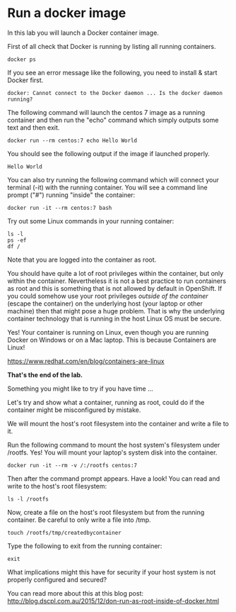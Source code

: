 # Run a docker image

In this lab you will launch a Docker container image. 

First of all check that Docker is running by listing all running containers. 

```
docker ps 
```

If you see an error message like the following, you need to install & start Docker first.

```
docker: Cannot connect to the Docker daemon ... Is the docker daemon running?
```

The following command will launch the centos 7 image as a running container and then run the "echo"
command which simply outputs some text and then exit. 

```
docker run --rm centos:7 echo Hello World
```

You should see the following output if the image if launched properly. 

```
Hello World
```

You can also try running the following command which will connect your terminal (-it) with the running container.
You will see a command line prompt ("#") running "inside" the container:

```
docker run -it --rm centos:7 bash
```

Try out some Linux commands in your running container:

```
ls -l
ps -ef
df /
```

Note that you are logged into the container as root. 

You should have quite a lot of root privileges within the
container, but only within the container. Nevertheless it is not a best practice to run containers
as root and this is something that is not allowed by default in OpenShift. 
If you could somehow use your root privileges _outside of the container_ (escape the container) on the underlying host (your laptop or 
other machine) then that might pose a huge problem.  That is why the underlying container technology that is 
running in the host Linux OS must be secure. 

Yes!  Your container is running on Linux, even though you are running Docker on Windows or on a Mac
laptop. This is because Containers are Linux!

https://www.redhat.com/en/blog/containers-are-linux


**That's the end of the lab.**

Something you might like to try if you have time ...

Let's try and show what a container, running as root, could do if the container might be misconfigured by mistake.

We will mount the host's root filesystem into the container and write a file to it.

Run the following command to mount the host system's filesystem under /rootfs.   Yes!
You will mount your laptop's system disk into the container.

```
docker run -it --rm -v /:/rootfs centos:7
```

Then after the command prompt appears.
Have a look!  You can read and write to the host's root filesystem:

```
ls -l /rootfs
```

Now, create a file on the host's root filesystem but from the running container.  Be careful to only write a file into /tmp. 

```
touch /rootfs/tmp/createdbycontainer
```

Type the following to exit from the running container:

```
exit
```

What implications might this have for security if your host system is not properly configured and secured? 

You can read more about this at this blog post: http://blog.dscpl.com.au/2015/12/don-run-as-root-inside-of-docker.html 


